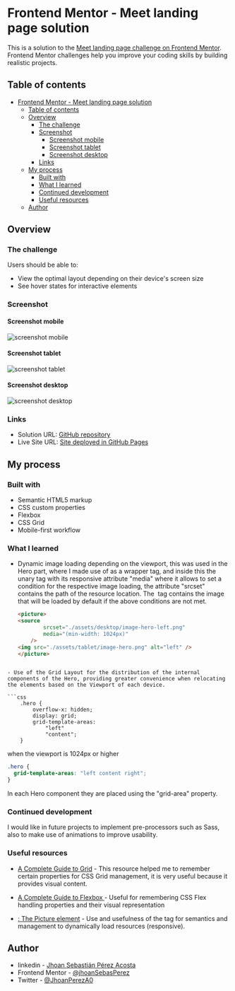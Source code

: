 # Frontend Mentor - Meet landing page solution

This is a solution to the [Meet landing page challenge on Frontend Mentor](https://www.frontendmentor.io/challenges/meet-landing-page-rbTDS6OUR). Frontend Mentor challenges help you improve your coding skills by building realistic projects.

## Table of contents

- [Frontend Mentor - Meet landing page solution](#frontend-mentor---meet-landing-page-solution)
  - [Table of contents](#table-of-contents)
  - [Overview](#overview)
    - [The challenge](#the-challenge)
    - [Screenshot](#screenshot)
      - [Screenshot mobile](#screenshot-mobile)
      - [Screenshot tablet](#screenshot-tablet)
      - [Screenshot desktop](#screenshot-desktop)
    - [Links](#links)
  - [My process](#my-process)
    - [Built with](#built-with)
    - [What I learned](#what-i-learned)
    - [Continued development](#continued-development)
    - [Useful resources](#useful-resources)
  - [Author](#author)

## Overview

### The challenge

Users should be able to:

- View the optimal layout depending on their device's screen size
- See hover states for interactive elements

### Screenshot

#### Screenshot mobile

![screenshot mobile](./screenshot-mobile.png)

#### Screenshot tablet

![screenshot tablet](./screenshot-tablet.png)

#### Screenshot desktop

![screenshot desktop](./screenshot-desktop.png)

### Links

- Solution URL: [GitHub repository](https://github.com/jhoanSebasPerez/meet-landing-page-solution)
- Live Site URL: [Site deployed in GitHub Pages](https://jhoansebasperez.github.io/meet-landing-page-solution/)

## My process

### Built with

- Semantic HTML5 markup
- CSS custom properties
- Flexbox
- CSS Grid
- Mobile-first workflow

### What I learned

- Dynamic image loading depending on the viewport, this was used in the Hero part, where I made use of <picture> as a wrapper tag, and inside this the unary tag <source> with its responsive attribute "media" where it allows to set a condition for the respective image loading, the attribute "srcset" contains the path of the resource location. The <img> tag contains the image that will be loaded by default if the above conditions are not met.
  ```html
  <picture>
  <source
          srcset="./assets/desktop/image-hero-left.png"
          media="(min-width: 1024px)"
      />
  <img src="./assets/tablet/image-hero.png" alt="left" />
  </picture>

````

- Use of the Grid Layout for the distribution of the internal components of the Hero, providing greater convenience when relocating the elements based on the Viewport of each device.

```css
    .hero {
        overflow-x: hidden;
        display: grid;
        grid-template-areas:
            "left"
            "content";
    }
````

when the viewport is 1024px or higher

```css
.hero {
  grid-template-areas: "left content right";
}
```

In each Hero component they are placed using the "grid-area" property.

### Continued development

I would like in future projects to implement pre-processors such as Sass, also to make use of animations to improve usability.

### Useful resources

- [A Complete Guide to Grid](https://css-tricks.com/snippets/css/complete-guide-grid/) - This resource helped me to remember certain properties for CSS Grid management, it is very useful because it provides visual content.

- [A Complete Guide to Flexbox
  ](https://css-tricks.com/snippets/css/a-guide-to-flexbox/) - Useful for remembering CSS Flex handling properties and their visual representation

- [<picture>: The Picture element](https://developer.mozilla.org/en-US/docs/Web/HTML/Element/picture) - Use and usefulness of the <picture> tag for semantics and management to dynamically load resources (responsive).

## Author

- linkedin - [Jhoan Sebastián Pérez Acosta](https://www.your-site.com)
- Frontend Mentor - [@jhoanSebasPerez](https://www.frontendmentor.io/profile/jhoanSebasPerez)
- Twitter - [@JhoanPerezA0](https://twitter.com/JhoanPerezA0)
